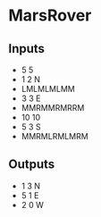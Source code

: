 # MarsRover

## Inputs

- 5 5
- 1 2 N
- LMLMLMLMM
- 3 3 E
- MMRMMRMRRM
- 10 10
- 5 3 S
- MMRMLRMLMRM

## Outputs
-  1 3 N
-  5 1 E
-  2 0 W
